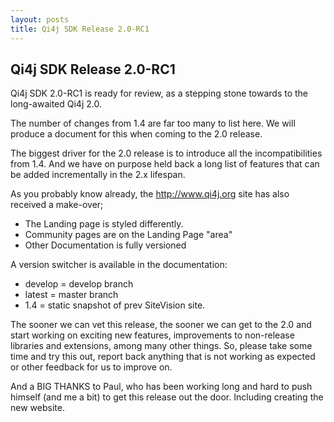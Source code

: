 ```yaml
---
layout: posts
title: Qi4j SDK Release 2.0-RC1
---
```

## Qi4j SDK Release 2.0-RC1

Qi4j SDK 2.0-RC1 is ready for review, as a stepping stone towards to
the long-awaited Qi4j 2.0.

The number of changes from 1.4 are far too many to list here. We will
produce a document for this when coming to the 2.0 release.

The biggest driver for the 2.0 release is to introduce all the
incompatibilities from 1.4. And we have on purpose held back a long
list of features that can be added incrementally in the 2.x lifespan.

As you probably know already, the http://www.qi4j.org site has also
received a make-over;

- The Landing page is styled differently.
- Community pages are on the Landing Page "area"
- Other Documentation is fully versioned

A version switcher is available in the documentation:

- develop = develop branch
- latest = master branch
- 1\.4 = static snapshot of prev SiteVision site.

The sooner we can vet this release, the sooner we can get to the 2.0
and start working on exciting new features, improvements to
non-release libraries and extensions, among many other things. So,
please take some time and try this out, report back anything that is
not working as expected or other feedback for us to improve on.


And a BIG THANKS to Paul, who has been working long and hard to push
himself (and me a bit) to get this release out the door. Including
creating the new website.

